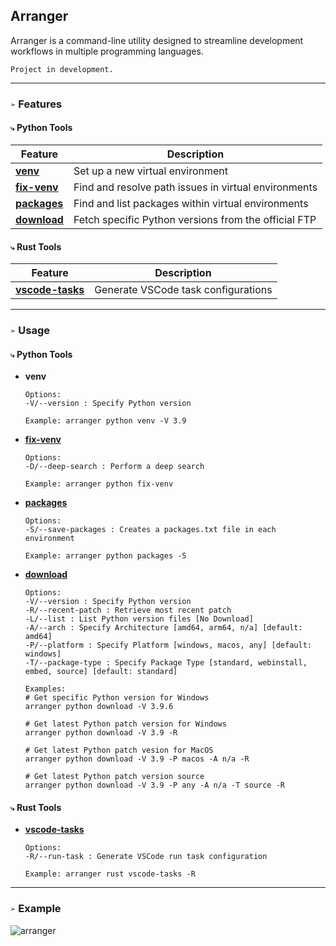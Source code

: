 ## Arranger
Arranger is a command-line utility designed to streamline development workflows in multiple programming languages.

`Project in development.`
___
### `➢` Features
#### `⤷` Python Tools

| Feature                      | Description                                                         |
|------------------------------|---------------------------------------------------------------------|
| [**venv**](#venv)            | Set up a new virtual environment                                    |
| [**fix-venv**](#fix-venv)    | Find and resolve path issues in virtual environments                |
| [**packages**](#packages)    | Find and list packages within virtual environments                  |
| [**download**](#download)    | Fetch specific Python versions from the official FTP                |

#### `⤷` Rust Tools

| Feature                             | Description                                      |
|-------------------------------------|--------------------------------------------------|
| [**vscode-tasks**](#vscode-tasks)   | Generate VSCode task configurations              |

___
### `➢` **Usage**
#### `⤷` **Python Tools**
  - <a name="venv"></a>**venv**
    ```
    Options:
    -V/--version : Specify Python version

    Example: arranger python venv -V 3.9
    ```

  - [**fix-venv**](#fix-venv)
    ```
    Options:
    -D/--deep-search : Perform a deep search

    Example: arranger python fix-venv
    ```

  - [**packages**](#packages)
    ```
    Options:
    -S/--save-packages : Creates a packages.txt file in each environment

    Example: arranger python packages -S
    ```

  - [**download**](#download)
    ```
    Options:
    -V/--version : Specify Python version
    -R/--recent-patch : Retrieve most recent patch
    -L/--list : List Python version files [No Download]
    -A/--arch : Specify Architecture [amd64, arm64, n/a] [default: amd64]
    -P/--platform : Specify Platform [windows, macos, any] [default: windows]
    -T/--package-type : Specify Package Type [standard, webinstall, embed, source] [default: standard]

    Examples:
    # Get specific Python version for Windows
    arranger python download -V 3.9.6

    # Get latest Python patch version for Windows
    arranger python download -V 3.9 -R

    # Get latest Python patch vesion for MacOS
    arranger python download -V 3.9 -P macos -A n/a -R

    # Get latest Python patch version source
    arranger python download -V 3.9 -P any -A n/a -T source -R
    ```

#### `⤷` **Rust Tools**
  - [**vscode-tasks**](#vscode-tasks)
    ```
    Options:
    -R/--run-task : Generate VSCode run task configuration

    Example: arranger rust vscode-tasks -R
    ```

___
### `➢` Example
![arranger](https://github.com/syn-chromatic/arranger-rs/assets/68112904/e581e0f7-2921-475b-a123-f52251bdbd65)
